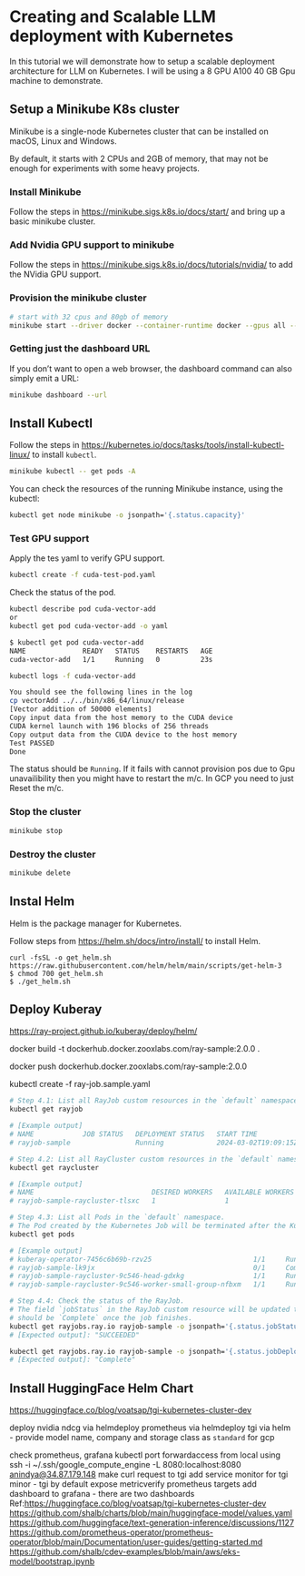 # Creating and Scalable LLM deployment with Kubernetes
In this tutorial we will demonstrate how to setup a scalable deployment architecture for LLM on Kubernetes. I will be using a 8 GPU A100 40 GB Gpu machine to
demonstrate.

## Setup a Minikube K8s cluster
Minikube is a single-node Kubernetes cluster that can be installed on macOS, Linux and Windows.

By default, it starts with 2 CPUs and 2GB of memory, that may not be enough for experiments with some heavy projects.

### Install Minikube
Follow the steps in https://minikube.sigs.k8s.io/docs/start/ and bring up a basic minikube cluster.

### Add Nvidia GPU support to minikube
Follow the steps in https://minikube.sigs.k8s.io/docs/tutorials/nvidia/ to add the NVidia GPU support.

### Provision the minikube cluster
```bash
# start with 32 cpus and 80gb of memory
minikube start --driver docker --container-runtime docker --gpus all --memory 81920 --cpus 32
```

### Getting just the dashboard URL
If you don’t want to open a web browser, the dashboard command can also simply emit a URL:
```bash
minikube dashboard --url
```

## Install Kubectl
Follow the steps in https://kubernetes.io/docs/tasks/tools/install-kubectl-linux/ to install `kubectl`.
```bash
minikube kubectl -- get pods -A
```

You can check the resources of the running Minikube instance, using the kubectl:
```bash
kubectl get node minikube -o jsonpath='{.status.capacity}'
```

### Test GPU support
Apply the tes yaml to verify GPU support.
```bash
kubectl create -f cuda-test-pod.yaml
```

Check the status of the pod.
```bash
kubectl describe pod cuda-vector-add
or 
kubectl get pod cuda-vector-add -o yaml

$ kubectl get pod cuda-vector-add
NAME              READY   STATUS    RESTARTS   AGE
cuda-vector-add   1/1     Running   0          23s

kubectl logs -f cuda-vector-add

You should see the following lines in the log
cp vectorAdd ../../bin/x86_64/linux/release
[Vector addition of 50000 elements]
Copy input data from the host memory to the CUDA device
CUDA kernel launch with 196 blocks of 256 threads
Copy output data from the CUDA device to the host memory
Test PASSED
Done
```

The status should be `Running`. If it fails with cannot provision pos due to Gpu unavailibility then you might have to restart the m/c. In GCP you need to just Reset the m/c.


### Stop the cluster
```bash
minikube stop
```

### Destroy the cluster
```bash
minikube delete
```
### 

## Instal Helm
Helm is the package manager for Kubernetes.

Follow steps from https://helm.sh/docs/intro/install/ to install Helm.
```
curl -fsSL -o get_helm.sh https://raw.githubusercontent.com/helm/helm/main/scripts/get-helm-3
$ chmod 700 get_helm.sh
$ ./get_helm.sh
```

## Deploy Kuberay
https://ray-project.github.io/kuberay/deploy/helm/


docker build -t dockerhub.docker.zooxlabs.com/ray-sample:2.0.0 .

docker push dockerhub.docker.zooxlabs.com/ray-sample:2.0.0


kubectl create -f ray-job.sample.yaml 

```bash
# Step 4.1: List all RayJob custom resources in the `default` namespace.
kubectl get rayjob

# [Example output]
# NAME            JOB STATUS   DEPLOYMENT STATUS   START TIME             END TIME   AGE
# rayjob-sample                Running             2024-03-02T19:09:15Z              96s

# Step 4.2: List all RayCluster custom resources in the `default` namespace.
kubectl get raycluster

# [Example output]
# NAME                             DESIRED WORKERS   AVAILABLE WORKERS   CPUS   MEMORY   GPUS   STATUS   AGE
# rayjob-sample-raycluster-tlsxc   1                 1                   400m   0        0      ready    91m

# Step 4.3: List all Pods in the `default` namespace.
# The Pod created by the Kubernetes Job will be terminated after the Kubernetes Job finishes.
kubectl get pods

# [Example output]
# kuberay-operator-7456c6b69b-rzv25                         1/1     Running     0          3m57s
# rayjob-sample-lk9jx                                       0/1     Completed   0          2m49s => Pod created by a Kubernetes Job
# rayjob-sample-raycluster-9c546-head-gdxkg                 1/1     Running     0          3m46s
# rayjob-sample-raycluster-9c546-worker-small-group-nfbxm   1/1     Running     0          3m46s

# Step 4.4: Check the status of the RayJob.
# The field `jobStatus` in the RayJob custom resource will be updated to `SUCCEEDED` and `jobDeploymentStatus`
# should be `Complete` once the job finishes.
kubectl get rayjobs.ray.io rayjob-sample -o jsonpath='{.status.jobStatus}'
# [Expected output]: "SUCCEEDED"

kubectl get rayjobs.ray.io rayjob-sample -o jsonpath='{.status.jobDeploymentStatus}'
# [Expected output]: "Complete"
```

## Install HuggingFace Helm Chart
https://huggingface.co/blog/voatsap/tgi-kubernetes-cluster-dev

deploy nvidia ndcg via helmdeploy prometheus via helmdeploy tgi via helm - provide model name, company and storage class as `standard` for gcp

check prometheus, grafana
kubectl port forwardaccess from local using 
ssh -i ~/.ssh/google_compute_engine -L 8080:localhost:8080 anindya@34.87.179.148
make curl request to tgi
add service monitor for tgi minor - tgi by default expose metricverify prometheus targets
add dashboard to grafana - there are two dashboards
Ref:https://huggingface.co/blog/voatsap/tgi-kubernetes-cluster-dev
https://github.com/shalb/charts/blob/main/huggingface-model/values.yaml
https://github.com/huggingface/text-generation-inference/discussions/1127
https://github.com/prometheus-operator/prometheus-operator/blob/main/Documentation/user-guides/getting-started.md
https://github.com/shalb/cdev-examples/blob/main/aws/eks-model/bootstrap.ipynb